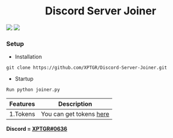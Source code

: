 <h1 align="center">Discord Server Joiner</h1>

![](https://img.shields.io/github/watchers/XPTGR/Discord-Server-Joiner?style=social) 
![](https://img.shields.io/github/stars/XPTGR/Discord-Server-Joiner?style=social) 

### Setup

- Installation

```
git clone https://github.com/XPTGR/Discord-Server-Joiner.git
```

- Startup

```
Run python joiner.py
```

| Features    | Description                                                                                        |
| ----------- | -------------------------------------------------------------------------------------------------- |
| 1.Tokens    | You can get tokens [here](https://discord.gg/qmvWAJ3Nne)                                                                           |

**Discord = [XPTGR#0636](https://discord.com/users/902300313652953149)**
